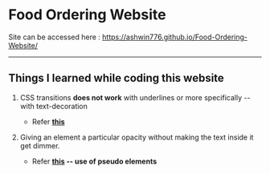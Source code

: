 # Food Ordering Website

Site can be accessed here : https://ashwin776.github.io/Food-Ordering-Website/

---

## Things I learned while coding this website

1.  CSS transitions **does not work** with underlines or more specifically -- with text-decoration
	* Refer **[this](https://markrabey.com/2015/05/17/css-transition-for-text-decoration/)**

2. Giving an element a particular opacity without making the text inside it get dimmer.
	* Refer **[this](https://codepen.io/heisenberg_A_A/pen/RwKvWLm) -- use of pseudo elements**
